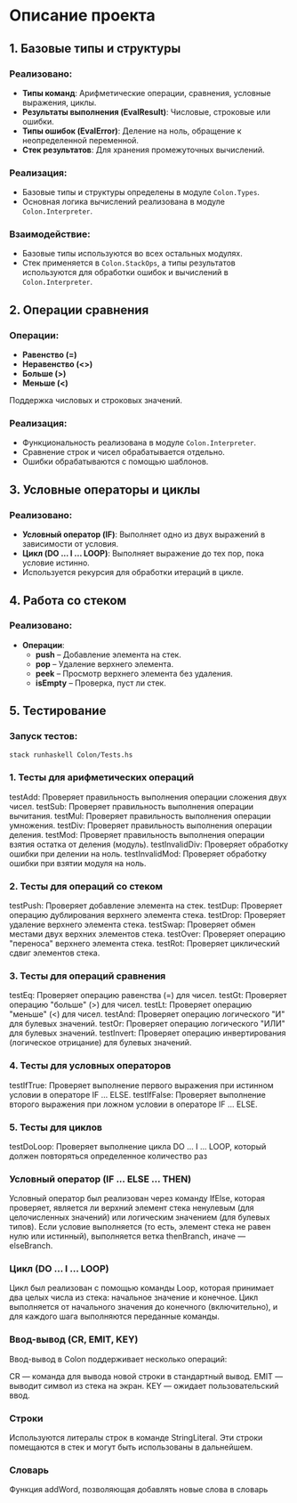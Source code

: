 # Описание проекта

## 1. Базовые типы и структуры

### Реализовано:
- **Типы команд**: Арифметические операции, сравнения, условные выражения, циклы.
- **Результаты выполнения (EvalResult)**: Числовые, строковые или ошибки.
- **Типы ошибок (EvalError)**: Деление на ноль, обращение к неопределенной переменной.
- **Стек результатов**: Для хранения промежуточных вычислений.

### Реализация:
- Базовые типы и структуры определены в модуле `Colon.Types`.
- Основная логика вычислений реализована в модуле `Colon.Interpreter`.

### Взаимодействие:
- Базовые типы используются во всех остальных модулях.
- Стек применяется в `Colon.StackOps`, а типы результатов используются для обработки ошибок и вычислений в `Colon.Interpreter`.

## 2. Операции сравнения

### Операции:
- **Равенство (=)**
- **Неравенство (<>)**
- **Больше (>)**
- **Меньше (<)**

Поддержка числовых и строковых значений.

### Реализация:
- Функциональность реализована в модуле `Colon.Interpreter`.
- Сравнение строк и чисел обрабатывается отдельно.
- Ошибки обрабатываются с помощью шаблонов.

## 3. Условные операторы и циклы

### Реализовано:
- **Условный оператор (IF)**: Выполняет одно из двух выражений в зависимости от условия.
- **Цикл (DO ... I ... LOOP)**: Выполняет выражение до тех пор, пока условие истинно.
- Используется рекурсия для обработки итераций в цикле.

## 4. Работа со стеком

### Реализовано:
- **Операции**:
  - **push** – Добавление элемента на стек.
  - **pop** – Удаление верхнего элемента.
  - **peek** – Просмотр верхнего элемента без удаления.
  - **isEmpty** – Проверка, пуст ли стек.

## 5. Тестирование

### Запуск тестов:
```bash
stack runhaskell Colon/Tests.hs
```
### 1. Тесты для арифметических операций
testAdd: Проверяет правильность выполнения операции сложения двух чисел.
testSub: Проверяет правильность выполнения операции вычитания.
testMul: Проверяет правильность выполнения операции умножения.
testDiv: Проверяет правильность выполнения операции деления.
testMod: Проверяет правильность выполнения операции взятия остатка от деления (модуль).
testInvalidDiv: Проверяет обработку ошибки при делении на ноль.
testInvalidMod: Проверяет обработку ошибки при взятии модуля на ноль.
### 2. Тесты для операций со стеком
testPush: Проверяет добавление элемента на стек.
testDup: Проверяет операцию дублирования верхнего элемента стека.
testDrop: Проверяет удаление верхнего элемента стека.
testSwap: Проверяет обмен местами двух верхних элементов стека.
testOver: Проверяет операцию "переноса" верхнего элемента стека.
testRot: Проверяет циклический сдвиг элементов стека.
### 3. Тесты для операций сравнения
testEq: Проверяет операцию равенства (=) для чисел.
testGt: Проверяет операцию "больше" (>) для чисел.
testLt: Проверяет операцию "меньше" (<) для чисел.
testAnd: Проверяет операцию логического "И" для булевых значений.
testOr: Проверяет операцию логического "ИЛИ" для булевых значений.
testInvert: Проверяет операцию инвертирования (логическое отрицание) для булевых значений.
### 4. Тесты для условных операторов
testIfTrue: Проверяет выполнение первого выражения при истинном условии в операторе IF ... ELSE.
testIfFalse: Проверяет выполнение второго выражения при ложном условии в операторе IF ... ELSE.
### 5. Тесты для циклов
testDoLoop: Проверяет выполнение цикла DO ... I ... LOOP, который должен повторяться определенное количество раз 

### Условный оператор (IF ... ELSE ... THEN)
Условный оператор был реализован через команду IfElse, которая проверяет, является ли верхний элемент стека ненулевым (для целочисленных значений) или логическим значением (для булевых типов). Если условие выполняется (то есть, элемент стека не равен нулю или истинный), выполняется ветка thenBranch, иначе — elseBranch.

### Цикл (DO ... I ... LOOP)
Цикл был реализован с помощью команды Loop, которая принимает два целых числа из стека: начальное значение и конечное. Цикл выполняется от начального значения до конечного (включительно), и для каждого шага выполняются переданные команды.

### Ввод-вывод (CR, EMIT, KEY)
Ввод-вывод в Colon поддерживает несколько операций:

CR — команда для вывода новой строки в стандартный вывод.
EMIT — выводит символ из стека на экран.
KEY — ожидает пользовательский ввод.

### Строки

Используются литералы строк в команде StringLiteral. Эти строки помещаются в стек и могут быть использованы в дальнейшем.

### Словарь

Функция addWord, позволяющая добавлять новые слова в словарь